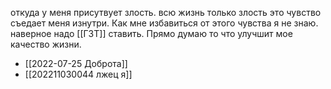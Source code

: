 откуда у меня присутвует злость. всю жизнь только злость это чувство съедает меня изнутри. Как мне избавиться от этого чувства я не знаю. наверное надо [[ГЗТ]] ставить. Прямо думаю то что улучшит мое качество жизни.
- [[2022-07-25 Доброта]]
- [[202211030044 лжец я]]